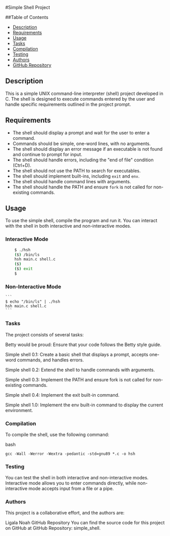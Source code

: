#Simple Shell Project

##Table of Contents

- [Description](#description)
- [Requirements](#requirements)
- [Usage](#usage)
- [Tasks](#tasks)
- [Compilation](#compilation)
- [Testing](#testing)
- [Authors](#authors)
- [GitHub Repository](#github-repository)

## Description

This is a simple UNIX command-line interpreter (shell) project developed in C. The shell is designed to execute commands entered by the user and handle specific requirements outlined in the project prompt.

## Requirements

- The shell should display a prompt and wait for the user to enter a command.
- Commands should be simple, one-word lines, with no arguments.
- The shell should display an error message if an executable is not found and continue to prompt for input.
- The shell should handle errors, including the "end of file" condition (Ctrl+D).
- The shell should not use the PATH to search for executables.
- The shell should implement built-ins, including `exit` and `env`.
- The shell should handle command lines with arguments.
- The shell should handle the PATH and ensure `fork` is not called for non-existing commands.

## Usage

To use the simple shell, compile the program and run it. You can interact with the shell in both interactive and non-interactive modes.

### Interactive Mode


```bash
	$ ./hsh
	($) /bin/ls
	hsh main.c shell.c
	($)
	($) exit
	$
```


### Non-Interactive Mode
	```
	$ echo "/bin/ls" | ./hsh
	hsh main.c shell.c
	```
 ### Tasks
The project consists of several tasks:

Betty would be proud: Ensure that your code follows the Betty style guide.

Simple shell 0.1: Create a basic shell that displays a prompt, accepts one-word commands, and handles errors.

Simple shell 0.2: Extend the shell to handle commands with arguments.

Simple shell 0.3: Implement the PATH and ensure fork is not called for non-existing commands.

Simple shell 0.4: Implement the exit built-in command.

Simple shell 1.0: Implement the env built-in command to display the current environment.

### Compilation
To compile the shell, use the following command:

bash
```
gcc -Wall -Werror -Wextra -pedantic -std=gnu89 *.c -o hsh
```

### Testing
You can test the shell in both interactive and non-interactive modes. Interactive mode allows you to enter commands directly, while non-interactive mode accepts input from a file or a pipe.

### Authors
This project is a collaborative effort, and the authors are:

<bold>Ligala Noah</bold>
GitHub Repository
You can find the source code for this project on GitHub at GitHub Repository: simple_shell.





